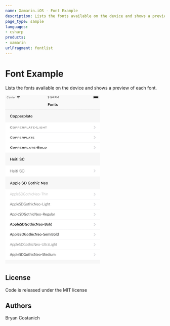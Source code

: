 ```yaml
---
name: Xamarin.iOS - Font Example
description: Lists the fonts available on the device and shows a preview of each font. License Code is released under the MIT license
page_type: sample
languages:
- csharp
products:
- xamarin
urlFragment: fontlist
---
```

# Font Example

Lists the fonts available on the device and shows a preview of each font.

![Main Screen](Screenshots/screenshot-1.png)

## License
Code is released under the MIT license

## Authors

Bryan Costanich
